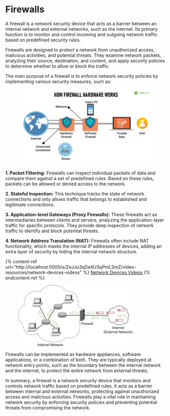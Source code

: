 # Firewalls

A firewall is a network security device that acts as a barrier between an internal network and external networks, such as the internet. Its primary function is to monitor and control incoming and outgoing network traffic based on predefined security rules.

Firewalls are designed to protect a network from unauthorized access, malicious activities, and potential threats. They examine network packets, analyzing their source, destination, and content, and apply security policies to determine whether to allow or block the traffic.

The main purpose of a firewall is to enforce network security policies by implementing various security measures, such as:

<figure><img src="../../.gitbook/assets/Firewall-2.png" alt=""><figcaption></figcaption></figure>

**1. Packet Filtering:** Firewalls can inspect individual packets of data and compare them against a set of predefined rules. Based on these rules, packets can be allowed or denied access to the network.

**2. Stateful Inspection:** This technique tracks the state of network connections and only allows traffic that belongs to established and legitimate connections.

**3. Application-level Gateways (Proxy Firewalls):** These firewalls act as intermediaries between clients and servers, analyzing the application-layer traffic for specific protocols. They provide deep inspection of network traffic to identify and block potential threats.

**4. Network Address Translation (NAT):** Firewalls often include NAT functionality, which masks the internal IP addresses of devices, adding an extra layer of security by hiding the internal network structure.

{% content-ref url="http://localhost:5000/s/ZeJJu3qDetIU3qPmLSmZ/video-resources/network-devices-videos" %}
[Network Devices Videos](http://localhost:5000/s/ZeJJu3qDetIU3qPmLSmZ/video-resources/network-devices-videos)
{% endcontent-ref %}

<figure><img src="../../.gitbook/assets/3-s2.0-B9780123743541000212-gr1.jpg" alt=""><figcaption></figcaption></figure>

Firewalls can be implemented as hardware appliances, software applications, or a combination of both. They are typically deployed at network entry points, such as the boundary between the internal network and the internet, to protect the entire network from external threats.

In summary, a firewall is a network security device that monitors and controls network traffic based on predefined rules. It acts as a barrier between internal and external networks, protecting against unauthorized access and malicious activities. Firewalls play a vital role in maintaining network security by enforcing security policies and preventing potential threats from compromising the network.
